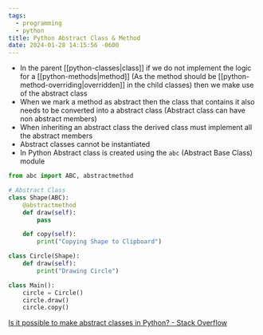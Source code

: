 ```yaml
---
tags:
  - programming
  - python
title: Python Abstract Class & Method
date: 2024-01-28 14:15:56 -0600
---
```


* In the parent [[python-classes|class]] if we do not implement the logic for a [[python-methods|method]] (As the method should be [[python-method-overriding|overridden]] in the child classes) then we make use of the abstract class
* When we mark a method as abstract then the class that contains it also needs to be converted into a abstract class (Abstract class can have non abstract members)
* When inheriting an abstract class the derived class must implement all the abstract members
* Abstract classes cannot be instantiated
* In Python Abstract class is created using the `abc` (Abstract Base Class) module

````python
from abc import ABC, abstractmethod

# Abstract Class
class Shape(ABC):
    @abstractmethod
    def draw(self):
        pass

    def copy(self):
        print("Copying Shape to Clipboard")

class Circle(Shape):
    def draw(self):
        print("Drawing Circle")

class Main():
    circle = Circle()
    circle.draw()
    circle.copy()
````

[Is it possible to make abstract classes in Python? - Stack Overflow](https://stackoverflow.com/questions/13646245/is-it-possible-to-make-abstract-classes-in-python)
